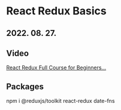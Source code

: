 # React Redux Basics
## 2022. 08. 27.

## Video
[React Redux Full Course for Beginners...](https://www.youtube.com/watch?v=NqzdVN2tyvQ)

## Packages
npm i @reduxjs/toolkit react-redux date-fns